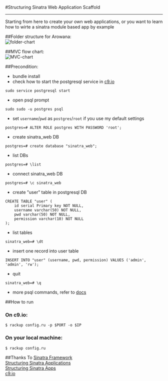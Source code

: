 #Structuring Sinatra Web Application Scaffold
  
-----------------
Starting from here to create your own web applications, or you want to learn how to wirte a sinatra module based app by example  

##Folder structure for Arowana:  
![folder-chart](https://github.com/joychester/Arowana/blob/master/Arowana_FolderStructure.png)  

##MVC flow chart:  
![MVC-chart](https://github.com/joychester/Arowana/blob/master/Arowana_MVC_Relations.png)  

##Precondition:  
* bundle install  
* check how to start the postgresql service in [c9.io](https://docs.c9.io/setting_up_postgresql.html)  
```
sudo service postgresql start
```
* open psql prompt  
```
sudo sudo -u postgres psql
```

* set `username`/`pwd` as `postgres`/`root` if you use my default settings
```
postgres=# ALTER ROLE postgres WITH PASSWORD 'root';  
```

* create sinatra_web DB  
```
postgres=# create database "sinatra_web";
```
* list DBs  
```
postgres=# \list
```
* connect sinatra_web DB
```
postgres=# \c sinatra_web
```

* create "user" table in postgresql DB  
```
CREATE TABLE "user" (
	id serial Primary key NOT NULL,
	username varchar(50) NOT NULL,
	pwd varchar(50) NOT NULL,
	permission varchar(10) NOT NULL
);
```

* list tables
```
sinatra_web=# \dt
```

* insert one record into user table  
```
INSERT INTO "user" (username, pwd, permission) VALUES ('admin', 'admin', 'rw');
```

* quit 
```
sinatra_web=# \q
```
* more psql commands, refer to [docs](http://www.postgresql.org/docs/9.4/static/app-psql.html)  

##How to run  
### On c9.io:  
```
$ rackup config.ru -p $PORT -o $IP  
```
### On your local machine:  
```
$ rackup config.ru  
```  
##Thanks To 
[Sinatra Framework](http://www.sinatrarb.com/)  
[Structuring Sinatra Applications](http://blog.sourcing.io/structuring-sinatra)  
[Structuring Sinatra Apps](http://graybike.co/2014/09/27/structuring-sinatra-apps-part-1/)  
[c9.io](https://c9.io/)  
